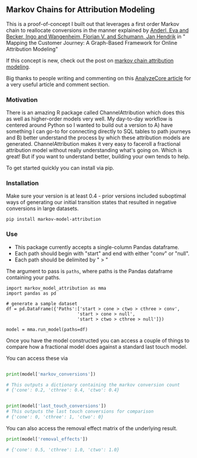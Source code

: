  
## Markov Chains for Attribution Modeling

This is a proof-of-concept I built out that leverages a first order Markov chain to reallocate conversions in the manner explained by [Anderl, Eva and Becker, Ingo and Wangenheim, Florian V. and Schumann, Jan Hendrik](https://papers.ssrn.com/sol3/papers.cfm?abstract_id=2343077) in " Mapping the Customer Journey: A Graph-Based Framework for Online Attribution Modeling"

If this concept is new, check out the post on [markov chain attribution modeling]([https://www.avayant.com/post/building-an-attribution-model-with-markov-chains](https://jeremy.bearblog.dev/building-an-attribution-model-with-markov-chains/)).   

Big thanks to people writing and commenting on this [AnalyzeCore article](https://analyzecore.com/2016/08/03/attribution-model-r-part-1/) for a very useful article and comment section.

### Motivation

There is an amazing R package called ChannelAttribution which does this as well as higher-order models very well.  My day-to-day workflow is centered around Python so I wanted to build out a version to A) have something I can go-to for connecting directly to SQL tables to path journeys and B) better understand the process by which these attribution models are generated.  ChannelAttribution makes it very easy to faceroll a fractional attribution model without really understanding what's going on.  Which is great!  But if you want to understand better, building your own tends to help.

To get started quickly you can install via pip.

### Installation
Make sure your version is at least 0.4 - prior versions included suboptimal ways of generating our initial transition states that resulted in negative conversions in large datasets.
```#python
pip install markov-model-attribution
```

### Use
* This package currently accepts a single-column Pandas dataframe. 
* Each path should begin with "start" and end with either "conv" or "null".
* Each path should be delimited by " > "

The argument to pass is ```paths```, where paths is the Pandas dataframe containing your paths.


```#python
import markov_model_attribution as mma
import pandas as pd

# generate a sample dataset
df = pd.DataFrame({'Paths':['start > cone > ctwo > cthree > conv',
                           'start > cone > null',
                           'start > ctwo > cthree > null']})

model = mma.run_model(paths=df)

```

Once you have the model constructed you can access a couple of things to compare how a fractional model does against a standard last touch model.

You can access these via

```python

print(model['markov_conversions'])

# This outputs a dictionary containing the markov conversion count
# {'cone': 0.2, 'cthree': 0.4, 'ctwo': 0.4}


print(model['last_touch_conversions'])
# This outputs the last touch conversions for comparison
# {'cone': 0, 'cthree': 1, 'ctwo': 0}
```

You can also access the removal effect matrix of the underlying result.  

```python
print(model['removal_effects'])

# {'cone': 0.5, 'cthree': 1.0, 'ctwo': 1.0}
```
